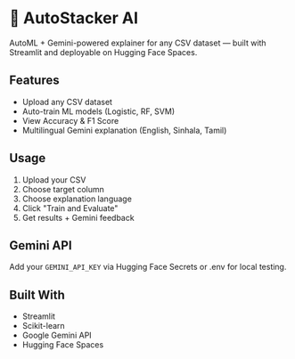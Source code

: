 # 🤖 AutoStacker AI

AutoML + Gemini-powered explainer for any CSV dataset — built with Streamlit and deployable on Hugging Face Spaces.

## Features
- Upload any CSV dataset
- Auto-train ML models (Logistic, RF, SVM)
- View Accuracy & F1 Score
- Multilingual Gemini explanation (English, Sinhala, Tamil)

## Usage
1. Upload your CSV
2. Choose target column
3. Choose explanation language
4. Click "Train and Evaluate"
5. Get results + Gemini feedback

## Gemini API
Add your `GEMINI_API_KEY` via Hugging Face Secrets or .env for local testing.

## Built With
- Streamlit
- Scikit-learn
- Google Gemini API
- Hugging Face Spaces

